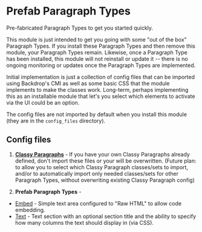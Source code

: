 # Prefab Paragraph Types

Pre-fabricated Paragraph Types to get you started quickly.

This module is just intended to get you going with some "out of the box"
Paragraph Types. If you install these Paragraph Types and then remove this
module, your Paragraph Types remain. Likewise, once a Paragraph Type has
been installed, this module will not reinstall or update it -- there is no
ongoing monitoring or updates once the Paragraph Types are implemented.

Initial implementation is just a collection of config files that can be
imported using Backdrop's CMI as well as some basic CSS that the module
implements to make the classes work. Long-term, perhaps implementing this as
an installable module that let's you select which elements to activate via
the UI could be an option.

The config files are not imported by default when you install this module
(they are in the `config_files` directory).

## Config files

1. **[Classy Paragraphs](https://github.com/CEDC/prefab_paragraphs/wiki/Classy-Paragraphs)** -
  If you have your own Classy Paragraphs already defined, don't import these
  files or your will be overwritten. (Future plan: to allow you to select
  which Classy Paragraph classes/sets to import, and/or to automatically
  import only needed classes/sets for other Paragraph Types, without
  overwriting existing Classy Paragraph config)

2. **Prefab Paragraph Types** -
  - [Embed](https://github.com/CEDC/prefab_paragraphs/wiki/Embed) -
  Simple text area configured to "Raw HTML" to allow code embedding.
  - [Text](https://github.com/CEDC/prefab_paragraphs/wiki/Text) -
  Text section with an optional section title and the ability to specify
  how many columns the text should display in (via CSS).
